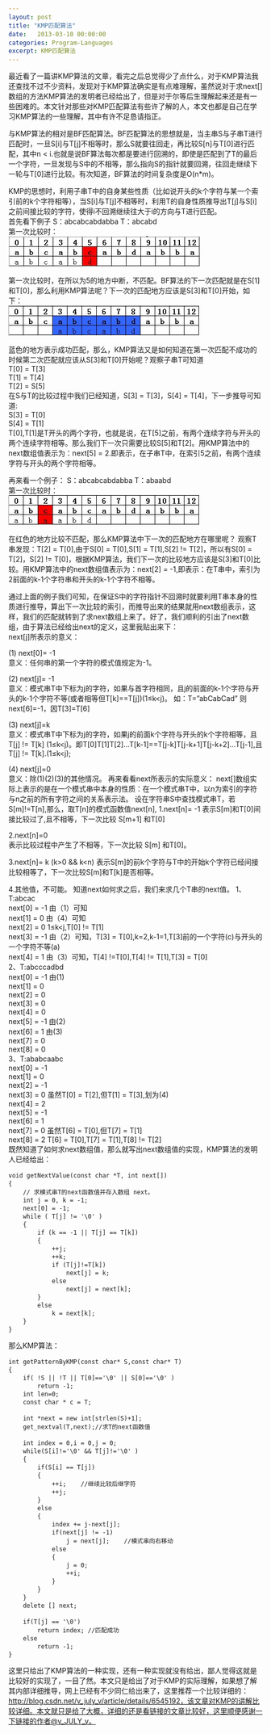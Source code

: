 ```yaml
---
layout: post
title: "KMP匹配算法"
date:   2013-03-10 00:00:00
categories: Program-Languages
excerpt: KMP匹配算法
---
```


最近看了一篇讲KMP算法的文章，看完之后总觉得少了点什么，对于KMP算法我还查找不过不少资料，发现对于KMP算法确实是有点难理解，虽然说对于求next[]数组的方法KMP算法的发明者已经给出了，但是对于尔等后生理解起来还是有一些困难的。本文针对那些对KMP匹配算法有些许了解的人，本文也都是自己在学习KMP算法的一些理解，其中有许不足恳请指正。

与KMP算法的相对是BF匹配算法。BF匹配算法的思想就是，当主串S与子串T进行匹配时，一旦S[i]与T[j]不相等时，那么S就要往回走，再比较S[n]与T[0]进行匹配，其中n < i.也就是说BF算法每次都是要进行回溯的，即使是匹配到了T的最后一个字符，一旦发现与S中的不相等，那么指向S的指针就要回溯，往回走继续下一轮与T[0]进行比较。有次知道，BF算法的时间复杂度是O(n*m)。

KMP的思想时，利用子串T中的自身某些性质（比如说开头的k个字符与某一个索引前的k个字符相等），当S[i]与T[j]不相等时，利用T的自身性质推导出T[j]与S[i]之前间接比较的字符，使得i不回溯继续往大于i的方向与T进行匹配。  
首先看下例子
S：abcabcabdabba     T：abcabd  
第一次比较时：  
![alt text](/img/2013-03-10-1.jpg)  

第一次比较时，在所以为5的地方中断，不匹配。BF算法的下一次匹配就是在S[1]和T[0]，那么利用KMP算法呢？下一次的匹配地方应该是S[3]和T[0]开始，如下：  
![alt text](/img/2013-03-10-2.jpg)  

蓝色的地方表示成功匹配，那么，KMP算法又是如何知道在第一次匹配不成功的时候第二次匹配就应该从S[3]和T[0]开始呢？观察子串T可知道  
T[0] = T[3]  
T[1] = T[4]  
T[2] = S[5]  
在S与T的比较过程中我们已经知道，S[3] = T[3]，S[4] = T[4]，下一步推导可知道:  
S[3] = T[0]  
S[4] = T[1]  
T[0],T[1]是T开头的两个字符，也就是说，在T[5]之前，有两个连续字符与开头的两个连续字符相等。那么我们下一次只需要比较S[5]和T[2]。用KMP算法中的next数组值表示为：next[5] = 2.即表示，在子串T中，在索引5之前，有两个连续字符与开头的两个字符相等。  

再来看一个例子：
S：abcabcabdabba     T：abaabd  
第一次比较时：  
![alt text](/img/2013-03-10-3.jpg) 
 
在红色的地方比较不匹配，那么KMP算法中下一次的匹配地方在哪里呢？
观察T串发现：T[2] = T[0],由于S[0] = T[0],S[1] = T[1],S[2] != T[2]，所以有S[0] = T[2]，S[2] != T[0]，根据KMP算法，我们下一次的比较地方应该是S[3]和T[0]比较。用KMP算法中的next数组值表示为：next[2] = -1,即表示：在T串中，索引为2前面的k-1个字符串和开头的k-1个字符不相等。  

通过上面的例子我们可知，在保证S中的字符指针不回溯时就要利用T串本身的性质进行推导，算出下一次比较的索引，而推导出来的结果就用next数组表示，这样，我们的匹配就转到了求next数组上来了。好了，我们顺利的引出了next数组，由于算法已经给出next的定义，这里我贴出来下：  
next[j]所表示的意义：

(1) next[0]= -1   
意义：任何串的第一个字符的模式值规定为-1。

(2) next[j]= -1   
意义：模式串T中下标为j的字符，如果与首字符相同，且j的前面的k-1个字符与开头的k-1个字符不等(或者相等但T[k]==T[j])(1≤k<j)。
如：T=”abCabCad” 则 next[6]=-1，因T[3]=T[6]

(3) next[j]=k    
意义：模式串T中下标为j的字符，如果j的前面k个字符与开头的k个字符相等，且T[j] != T[k] (1≤k<j)。即T[0]T[1]T[2]...T[k-1]==T[j-k]T[j-k+1]T[j-k+2]…T[j-1],且T[j] != T[k].(1≤k<j);

(4) next[j]=0   
意义：除(1)(2)(3)的其他情况。
再来看看next所表示的实际意义：
next[]数组实际上表示的是在一个模式串中本身的性质：在一个模式串T中，以n为索引的字符与n之前的所有字符之间的关系表示法。
设在字符串S中查找模式串T，若S[m]!=T[n],那么，取T[n]的模式函数值next[n],
1.next[n]= -1 
表示S[m]和T[0]间接比较过了,且不相等，下一次比较 S[m+1] 和T[0]

2.next[n]=0   
表示比较过程中产生了不相等，下一次比较 S[m] 和T[0]。

3.next[n]= k  (k>0 && k<n)
表示S[m]的前k个字符与T中的开始k个字符已经间接比较相等了，下一次比较S[m]和T[k]是否相等。

4.其他值，不可能。
知道next如何求之后，我们来求几个T串的next值。
1、T:abcac  
next[0] = -1 由（1）可知  
next[1] = 0 由（4）可知  
next[2] = 0 1≤k<j,T[0] != T[1]  
next[3] = -1 由（2）可知，T[3] = T[0],k=2,k-1=1,T[3]前的一个字符(c)与开头的一个字符不等(a)  
next[4] = 1 由（3）可知，T[4] !=T[0],T[4] != T[1],T[3] = T[0]  
2、T:abcccadbd  
next[0] = -1 由(1)  
next[1] = 0  
next[2] = 0  
next[3] = 0  
next[4] = 0  
next[5] = -1 由(2)  
next[6] = 1 由(3)  
next[7] = 0  
next[8] = 0  
3、T:ababcaabc  
next[0] = -1  
next[1] = 0  
next[2] = -1  
next[3] = 0 虽然T[0] = T[2],但T[1] = T[3],划为(4)  
next[4] = 2  
next[5] = -1  
next[6] = 1  
next[7] = 0 虽然T[6] = T[0],但T[7] = T[1]  
next[8] = 2 T[6] = T[0],T[7] = T[1],T[8] != T[2]  
既然知道了如何求next数组值，那么就写出next数组值的实现，KMP算法的发明人已经给出：

    void getNextValue(const char *T, int next[])   
    {   
        // 求模式串T的next函数值并存入数组 next。  
        int j = 0, k = -1;   
        next[0] = -1;   
        while ( T[j] != '\0' )   
        {   
            if (k == -1 || T[j] == T[k])   
            {   
                ++j;   
                ++k;   
                if (T[j]!=T[k])   
                    next[j] = k;   
                else   
                    next[j] = next[k];   
            }  
            else   
                k = next[k];   
        }  
    }  

那么KMP算法：

    int getPatternByKMP(const char* S,const char* T)   
    {   
        if( !S || !T || T[0]=='\0' || S[0]=='\0' )  
            return -1;  
        int len=0;   
        const char * c = T;   
       
        int *next = new int[strlen(S)+1];  
        get_nextval(T,next);//求T的next函数值  
          
        int index = 0,i = 0,j = 0;   
        while(S[i]!='\0' && T[j]!='\0' )   
        {   
            if(S[i] == T[j])   
            {   
                ++i;    //继续比较后继字符  
                ++j;   
            }   
            else   
            {   
                index += j-next[j];   
                if(next[j] != -1)   
                    j = next[j];    //模式串向右移动  
                else   
                {   
                    j = 0;   
                    ++i;   
                }   
            }   
        }  
        delete [] next;  
      
        if(T[j] == '\0')   
            return index; //匹配成功  
        else   
            return -1;         
    }  

这里只给出了KMP算法的一种实现，还有一种实现就没有给出，鄙人觉得这就是比较好的实现了，一目了然。本文只是给出了对于KMP的实际理解，如果想了解其内部详细推导，网上已经有不少同仁给出来了，这里推荐一个比较详细的：http://blog.csdn.net/v_july_v/article/details/6545192，该文章对KMP的讲解比较详细。本文就只是给了大概，详细的还是看链接的文章比较好，这里顺便感谢一下链接的作者@v_JULY_v。